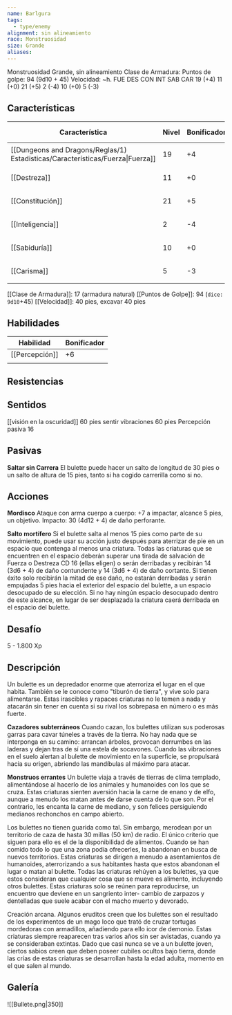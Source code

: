 ```yaml
---
name: Barlgura
tags:
  - type/enemy
alignment: sin alineamiento
race: Monstruosidad
size: Grande
aliases:
---
```

Monstruosidad Grande, sin alineamiento
Clase de Armadura: 
Puntos de golpe: 94 (9d10 + 45)
Velocidad: 
~h.
FUE DES CON INT SAB CAR
19 (+4) 11 (+0) 21 (+5) 2 (-4) 10 (+0) 5 (-3)
## Características

| Característica                                                                 | Nivel | Bonificador | Lanzar dado      |
| ------------------------------------------------------------------------------ | ----- | ----------- | ---------------- |
| [[Dungeons and Dragons/Reglas/1) Estadisticas/Características/Fuerza\|Fuerza]] | 19    | +4          | `dice: 1d20 + 0` |
| [[Destreza]]                                                                   | 11    | +0          | `dice: 1d20 + 0` |
| [[Constitución]]                                                               | 21    | +5          | `dice: 1d20 + 0` |
| [[Inteligencia]]                                                               | 2     | -4          | `dice: 1d20 + 0` |
| [[Sabiduría]]                                                                  | 10    | +0          | `dice: 1d20 + 0` |
| [[Carisma]]                                                                    | 5     | -3          | `dice: 1d20 + 0` |

[[Clase de Armadura]]: 17 (armadura natural)
[[Puntos de Golpe]]: 94 (`dice: 9d10`+45)
[[Velocidad]]: 40 pies, excavar 40 pies

## Habilidades

| Habilidad      | Bonificador |
| -------------- | ----------- |
| [[Percepción]] | +6          |
|                |             |

## Resistencias


## Sentidos

[[visión en la oscuridad]] 60 pies
sentir vibraciones 60 pies
Percepción pasiva 16

## Pasivas

**Saltar sin Carrera**
El bulette puede hacer un salto de longitud de 30 pies o un salto de altura de 15 pies, tanto si ha cogido carrerilla como si no.

## Acciones

**Mordisco**
Ataque con arma cuerpo a cuerpo: +7 a impactar, alcance 5 pies, un objetivo.
Impacto: 30 (4d12 + 4) de daño perforante.

**Salto mortífero**
Si el bulette salta al menos 15 pies como parte de su movimiento, puede usar su acción justo después para aterrizar de pie en un espacio que contenga al menos una criatura. Todas las criaturas que se encuentren en el espacio deberán superar una tirada de salvación de Fuerza o Destreza CD 16 (ellas eligen) o serán derribadas y recibirán 14
(3d6 + 4) de daño contundente y 14 (3d6 + 4) de daño cortante. Si tienen éxito solo recibirán la mitad de ese daño, no estarán derribadas y serán empujadas 5 pies hacia el exterior del espacio del bulette, a un espacio desocupado de su elección. Si no hay ningún espacio desocupado dentro de este alcance, en lugar de ser desplazada la criatura caerá derribada en el espacio del bulette.

## Desafío

5 - 1.800 Xp

## Descripción

Un bulette es un depredador enorme que aterroriza el lugar en el que habita. También se le conoce como "tiburón de tierra", y vive solo para alimentarse. Estas irascibles y rapaces criaturas no le temen a nada y atacarán sin tener en cuenta si su rival los sobrepasa en número o es más fuerte.

**Cazadores subterráneos**
Cuando cazan, los bulettes utilizan sus poderosas garras para cavar túneles a través de la tierra. No hay nada que se interponga en su camino: arrancan árboles, provocan derrumbes en las laderas y dejan tras de sí una estela de socavones. Cuando las vibraciones en el suelo alertan al bulette de movimiento en la superficie, se propulsará hacia su origen, abriendo las mandíbulas al máximo para atacar.

**Monstruos errantes**
Un bulette viaja a través de tierras de clima templado, alimentándose al hacerlo de los animales y humanoides con los que se cruza. Estas criaturas sienten aversión hacia la carne de enano y de elfo, aunque a menudo los matan antes de darse cuenta de lo que son. Por el contrario, les encanta la carne de mediano, y son felices persiguiendo
medianos rechonchos en campo abierto.

Los bulettes no tienen guarida como tal. Sin embargo, merodean por un territorio de caza de hasta 30 millas (50 km) de radio. El único criterio que siguen para ello es el de la disponibilidad de alimentos. Cuando se han comido todo lo que una zona podía ofrecerles, la abandonan en busca de nuevos territorios. Estas criaturas se dirigen a menudo a asentamientos de humanoides, aterrorizando a sus habitantes hasta que estos abandonan el lugar o matan al bulette.
Todas las criaturas rehúyen a los bulettes, ya que estos consideran que cualquier cosa que se mueve es alimento, incluyendo otros bulettes. Estas criaturas solo se reúnen para reproducirse, un encuentro que deviene en un sangriento inter- cambio de zarpazos y dentelladas que suele acabar con el macho muerto y devorado.

Creación arcana. 
Algunos eruditos creen que los bulettes son el resultado de los experimentos de un mago loco que trató de cruzar tortugas mordedoras con armadillos, añadiendo para ello icor de demonio. Estas criaturas siempre reaparecen tras varios años sin ser avistadas, cuando ya se consideraban extintas. Dado que casi nunca se ve a un bulette joven, ciertos sabios creen que deben poseer cubiles ocultos bajo tierra, donde las crías de estas criaturas se desarrollan hasta la edad adulta, momento en el que salen al mundo.

## Galería

![[Bullete.png|350]]
